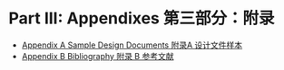 # Part III: Appendixes 第三部分：附录

* [Appendix A Sample Design Documents 附录A 设计文件样本](/part-3/appendix-a/readme.md)
* [Appendix B Bibliography 附录 B 参考文献](/part-3/appendix-b/readme.md)